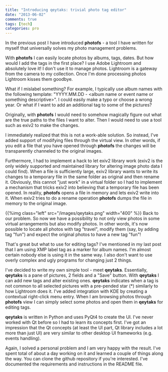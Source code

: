 ```yaml
---
title: "Introducing qeytaks: trivial photo tag editor"
date: "2013-06-02"
comments: true
tags: [tech]
categories: pro
---
```


In the previous post I have introduced **photofs** - a tool I have written for myself that universally solves my photo management problems.

With **photofs** I can easily locate photos by albums, tags, dates. But how would I add the tags in the first place? I use Adobe Lightroom and absolutely love it! I don't use it to manage photos. Lightroom is a gateway from the camera to my collection. Once I'm done processing photos Lightroom kisses them goodbye.

<!--more-->

What if I mislabel something? For example, I typically use album names with the following template: "YYYY.MM.DD - &lt;album name or event name or something descriptive&gt;". I could easily make a typo or choose a wrong year. Or what if I want to add an additional tag to some of the pictures?

Originally, with **photofs** I would need to somehow magically figure out what are the true paths to the files I want to alter. Then I would need to use a tool such as exiv2 to make the changes.

I immediately realized that this is not a work-able solution. So instead, I've added support of modifying files through the virtual view. In other words, if you edit a file that you have opened through **photofs** the changes will be transparently channeled to the original images.

Furthermore, I had to implement a hack to let exiv2 library work (exiv2 is the only widely supported and maintained library for altering image photo data I could find). When a file is sufficiently large, exiv2 library wants to write its changes to a temporary file in the same folder as original and then rename it. Obviously, this cannot "just work" in a virtual folder so I had to implement a mechanism that tricks exiv2 into believing that a temporary file has been opened. In reality, **photofs** opens a file in memory and lets exiv2 write into it. When exiv2 tries to do a rename operation **photofs** dumps the file in memory to the original image.

{{%img class="left" src="/images/qeytaks.png" width="400" %}} Back to our problem. So now we have a possibility to not only view photos in some virtual arrangements but also modify photos. In other words, it's now possible to locate all photos with tag "travel", modify them (say, by adding tag "fun") and expect the original photos to have a new tag "fun"!

That's great but what to use for editing tags? I've mentioned in my last post that I am using XMP label tag as a marker for album names. I'm almost certain nobody else is using it in the same way. I also don't want to use overly complex and ugly programs for changing just 2 things.

I've decided to write my own simple tool - meet **qeytaks**. Essentially, **qeytaks** is a pane of pictures, 2 fields and a "Save" button. With **qeytaks** I can add new tags and alter existing ones. **qeytaks** indicates when a tag is not common to all selected pictures with a pre-pended star (*) similarly to how Lightroom does it. I've added integration with KDE by creating a contextual right-click menu entry. When I am browsing photos through **photofs** view I can simply select some photos and open them in **qeytaks** for editing tags.

**qeytaks** is written in Python and uses PyQt4 to create the UI. I've never worked with Qt before so I had to learn its concepts first. I've got an impression that the Qt concepts (at least the UI part, Qt library includes a lot more than just UI) are very similar to other desktop UI frameworks (e.g. events handling).

Again, I solved a personal problem and I am very happy with the result. I've spent total of about a day working on it and learned a couple of things along the way. You can clone the github repository if you're interested. I've documented the requirements and instructions in the README file.
